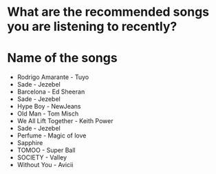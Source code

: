 # What are the recommended songs you are listening to recently?

# Name of the songs
- Rodrigo Amarante - Tuyo
- Sade - Jezebel
- Barcelona - Ed Sheeran
- Sade - Jezebel 
- Hype Boy - NewJeans
- Old Man - Tom Misch
- We All Lift Together - Keith Power
- Sade - Jezebel
- Perfume - Magic of love
- Sapphire
- TOMOO - Super Ball
- SOCIETY - Valley
- Without You - Avicii
